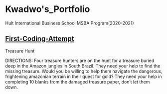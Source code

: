 # Kwadwo's_Portfolio
Hult International Business School MSBA Program(2020-2021)

## [First-Coding-Attempt](https://github.com/kwadwo-kyei/First-Coding-Attempt)
Treasure Hunt

DIRECTIONS: Four treasure hunters are on the hunt for a treasure buried deep in the Amazon jungles in South Brazil. They need your help to find the missing treasure. Would you be willing to help them navigate the dangerous, frightening amazonian terrain in their quest for gold? They need your help in completing 10 blanks from the damaged treasure paper, don’t let them down.
